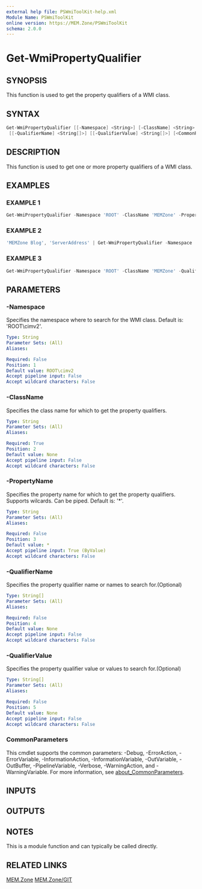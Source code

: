 ```yaml
---
external help file: PSWmiToolKit-help.xml
Module Name: PSWmiToolKit
online version: https://MEM.Zone/PSWmiToolKit
schema: 2.0.0
---
```


# Get-WmiPropertyQualifier

## SYNOPSIS

This function is used to get the property qualifiers of a WMI class.

## SYNTAX

```powershell
Get-WmiPropertyQualifier [[-Namespace] <String>] [-ClassName] <String> [[-PropertyName] <String>]
 [[-QualifierName] <String[]>] [[-QualifierValue] <String[]>] [<CommonParameters>]
```

## DESCRIPTION

This function is used to get one or more property qualifiers of a WMI class.

## EXAMPLES

### EXAMPLE 1

```powershell
Get-WmiPropertyQualifier -Namespace 'ROOT' -ClassName 'MEMZone' -PropertyName 'MEM.Zone Blog'
```

### EXAMPLE 2

```powershell
'MEMZone Blog', 'ServerAddress' | Get-WmiPropertyQualifier -Namespace 'ROOT' -ClassName 'MEMZone'
```

### EXAMPLE 3

```powershell
Get-WmiPropertyQualifier -Namespace 'ROOT' -ClassName 'MEMZone' -QualifierName 'key','Description'
```

## PARAMETERS

### -Namespace

Specifies the namespace where to search for the WMI class.
Default is: 'ROOT\cimv2'.

```yaml
Type: String
Parameter Sets: (All)
Aliases:

Required: False
Position: 1
Default value: ROOT\cimv2
Accept pipeline input: False
Accept wildcard characters: False
```

### -ClassName

Specifies the class name for which to get the property qualifiers.

```yaml
Type: String
Parameter Sets: (All)
Aliases:

Required: True
Position: 2
Default value: None
Accept pipeline input: False
Accept wildcard characters: False
```

### -PropertyName

Specifies the property name for which to get the property qualifiers.
Supports wilcards.
Can be piped.
Default is: '*'.

```yaml
Type: String
Parameter Sets: (All)
Aliases:

Required: False
Position: 3
Default value: *
Accept pipeline input: True (ByValue)
Accept wildcard characters: False
```

### -QualifierName

Specifies the property qualifier name or names to search for.(Optional)

```yaml
Type: String[]
Parameter Sets: (All)
Aliases:

Required: False
Position: 4
Default value: None
Accept pipeline input: False
Accept wildcard characters: False
```

### -QualifierValue

Specifies the property qualifier value or values to search for.(Optional)

```yaml
Type: String[]
Parameter Sets: (All)
Aliases:

Required: False
Position: 5
Default value: None
Accept pipeline input: False
Accept wildcard characters: False
```

### CommonParameters

This cmdlet supports the common parameters: -Debug, -ErrorAction, -ErrorVariable, -InformationAction, -InformationVariable, -OutVariable, -OutBuffer, -PipelineVariable, -Verbose, -WarningAction, and -WarningVariable.
For more information, see [about_CommonParameters](http://go.microsoft.com/fwlink/?LinkID=113216).

## INPUTS

## OUTPUTS

## NOTES

This is a module function and can typically be called directly.

## RELATED LINKS

[MEM.Zone](https://MEM.Zone)
[MEM.Zone/GIT](https://MEM.Zone/GIT)
